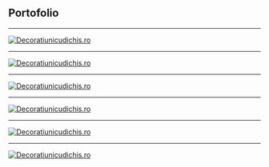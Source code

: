 
## Portofolio

***

[![Decoratiunicudichis.ro](/assets/decoratiunicudichis.ro.png "Decoratiunicudichis.ro")](https://www.decoratiunicudichis.ro)

***

[![Decoratiunicudichis.ro](/assets/new.chiulan.com.png "Decoratiunicudichis.ro")](https://www.new.chiulan.com)

***

[![Decoratiunicudichis.ro](/assets/www.florariadanny.ro.png "Decoratiunicudichis.ro")](https://www.florariadanny.ro)

***

[![Decoratiunicudichis.ro](/assets/www.proxxon.com.ro.png "Decoratiunicudichis.ro")](https://www.proxxon.com.ro)

***

[![Decoratiunicudichis.ro](/assets/www.std.com.ro.png "Decoratiunicudichis.ro")](https://www.std.com.ro)

***

[![Decoratiunicudichis.ro](/assets/www.astrafilm.ro.png "Decoratiunicudichis.ro")](https://www.astrafilm.ro)



